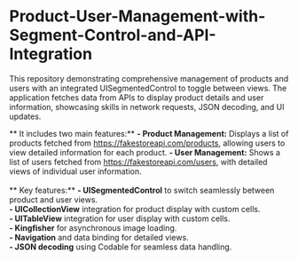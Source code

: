 # Product-User-Management-with-Segment-Control-and-API-Integration
This repository demonstrating comprehensive management of products and users with an integrated UISegmentedControl to toggle between views. The application fetches data from APIs to display product details and user information, showcasing skills in network requests, JSON decoding, and UI updates.
 
** It includes two main features:**
**- Product Management:** Displays a list of products fetched from https://fakestoreapi.com/products, allowing users to view detailed information for each product.
**- User Management:** Shows a list of users fetched from https://fakestoreapi.com/users, with detailed views of individual user information.<br><br>
** Key features:**
**- UISegmentedControl** to switch seamlessly between product and user views.<br>
**- UICollectionView** integration for product display with custom cells.<br>
**- UITableView** integration for user display with custom cells.<br>
**- Kingfisher** for asynchronous image loading.<br>
**- Navigation** and data binding for detailed views.<br>
**- JSON decoding** using Codable for seamless data handling.<br>
